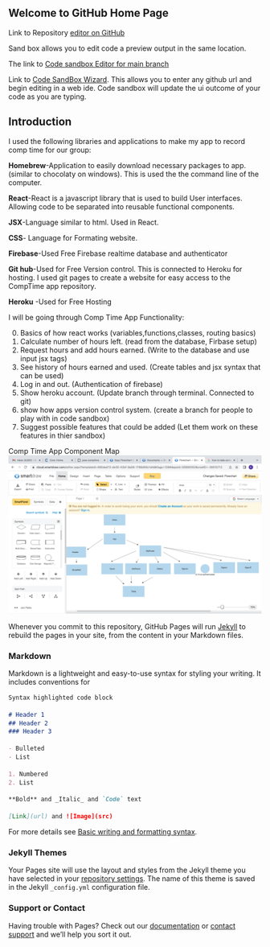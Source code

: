 ## Welcome to GitHub Home Page

Link to Repository [editor on GitHub](https://github.com/korechia/CompTimeApp/) 

Sand box allows you to edit code a preview output in the same location.

The link to [Code sandbox Editor for main branch](https://codesandbox.io/s/github/korechia/CompTimeApp/?file=/src/App.js)


Link to [Code SandBox Wizard](https://codesandbox.io/s/github). This allows you to enter any github url and begin editing in a web ide.
Code sandbox will update the ui outcome of your code as you are typing.


## Introduction
I used the following libraries and applications to make my app to record comp time for our group:

**Homebrew**-Application to easily download necessary packages to app. (similar to chocolaty on windows). This is used the the command line of the computer.

**React**-React is a javascript library that is used to build User interfaces. Allowing code to be separated into reusable functional components.

**JSX**-Language similar to html. Used in React.

**CSS**- Language for Formating website.

**Firebase**-Used Free Firebase realtime database and authenticator

**Git hub**-Used for Free Version control. This is connected to Heroku for hosting. I used git pages to create a website for easy access to the CompTime app repository.

**Heroku** -Used for Free Hosting 


I will be going through Comp Time App Functionality:

0. Basics of how react works                             (variables,functions,classes, routing basics)
1. Calculate number of hours left.                       (read from the database, Firbase setup)
2. Request hours and add hours earned.                   (Write to the database and use input jsx tags)
4. See history of hours earned and used.                 (Create tables and jsx syntax that can be used)
5. Log in and out.                                       (Authentication of firebase)
6. Show heroku account.                                  (Update branch through terminal. Connected to git)
7. show how apps version control system.                 (create a branch for people to play with in code sandbox)
8. Suggest possible features that could be added         (Let them work on these features in thier sandbox)


Comp Time App Component Map
<img src="/CompTimeApplicationMap.png">



Whenever you commit to this repository, GitHub Pages will run [Jekyll](https://jekyllrb.com/) to rebuild the pages in your site, from the content in your Markdown files.

### Markdown

Markdown is a lightweight and easy-to-use syntax for styling your writing. It includes conventions for

```markdown
Syntax highlighted code block

# Header 1
## Header 2
### Header 3

- Bulleted
- List

1. Numbered
2. List

**Bold** and _Italic_ and `Code` text

[Link](url) and ![Image](src)
```

For more details see [Basic writing and formatting syntax](https://docs.github.com/en/github/writing-on-github/getting-started-with-writing-and-formatting-on-github/basic-writing-and-formatting-syntax).

### Jekyll Themes

Your Pages site will use the layout and styles from the Jekyll theme you have selected in your [repository settings](https://github.com/korechia/CompTimeApp/settings/pages). The name of this theme is saved in the Jekyll `_config.yml` configuration file.

### Support or Contact

Having trouble with Pages? Check out our [documentation](https://docs.github.com/categories/github-pages-basics/) or [contact support](https://support.github.com/contact) and we’ll help you sort it out.
